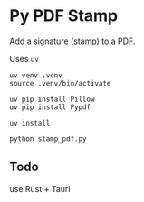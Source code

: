 # Py PDF Stamp

Add a signature (stamp) to a PDF.

Uses `uv`

```
uv venv .venv
source .venv/bin/activate

uv pip install Pillow
uv pip install Pypdf

uv install 

python stamp_pdf.py
```

## Todo
use Rust + Tauri
